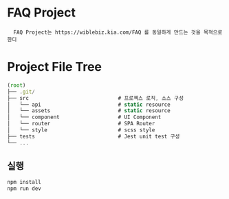 # FAQ Project

      FAQ Project는 https://wiblebiz.kia.com/FAQ 를 동일하게 만드는 것을 목적으로 한디

# Project File Tree

```js
(root)
├── .git/
├── src                             # 프로젝스 로직, 소스 구성
│   └── api                         # static resource
│   └── assets                      # static resource
│   └── component                   # UI Component
│   └── router                      # SPA Router
│   └── style                       # scss style
├── tests                           # Jest unit test 구성
└── ...
```

## 실행

```js
npm install
npm run dev
```
